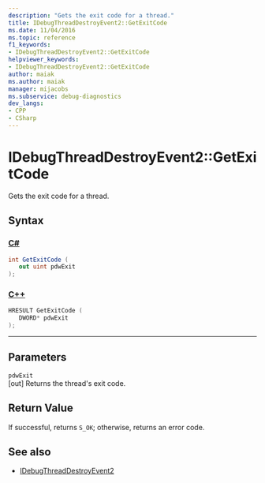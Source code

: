 ```yaml
---
description: "Gets the exit code for a thread."
title: IDebugThreadDestroyEvent2::GetExitCode
ms.date: 11/04/2016
ms.topic: reference
f1_keywords:
- IDebugThreadDestroyEvent2::GetExitCode
helpviewer_keywords:
- IDebugThreadDestroyEvent2::GetExitCode
author: maiak
ms.author: maiak
manager: mijacobs
ms.subservice: debug-diagnostics
dev_langs:
- CPP
- CSharp
---
```

# IDebugThreadDestroyEvent2::GetExitCode

Gets the exit code for a thread.

## Syntax

### [C#](#tab/csharp)
```csharp
int GetExitCode ( 
   out uint pdwExit
);
```
### [C++](#tab/cpp)
```cpp
HRESULT GetExitCode ( 
   DWORD* pdwExit
);
```
---

## Parameters
`pdwExit`\
[out] Returns the thread's exit code.

## Return Value
 If successful, returns `S_OK`; otherwise, returns an error code.

## See also
- [IDebugThreadDestroyEvent2](../../../extensibility/debugger/reference/idebugthreaddestroyevent2.md)
